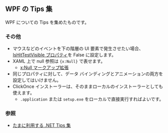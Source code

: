 ## WPF の Tips 集
WPF についての Tips を集めたものです。

### その他
- マウスなどのイベントを下の階層の UI 要素で発生させたい場合、[IsHitTestVisible プロパティ](https://learn.microsoft.com/dotnet/api/system.windows.uielement.ishittestvisible)を False に設定します。
- XAML 上で null 参照は `{x:Null}` で表せます。
  - [x:Null マークアップ拡張](https://learn.microsoft.com/ja-jp/dotnet/desktop/xaml-services/xnull-markup-extension)
- 同じプロパティに対して、データ バインディングとアニメーションの両方を設定してはいけません。
- ClickOnce インストーラーは、そのままローカルのインストーラーとしても使えます。
  - `.application` または `setup.exe` をローカルで直接実行すればよいです。

### 参照
- [たまに利用する .NET Tips 集](https://sakapon.wordpress.com/2011/05/23/tips/)
